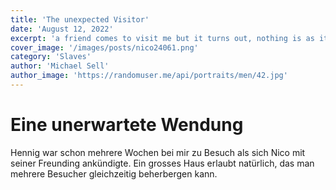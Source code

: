 ```yaml
---
title: 'The unexpected Visitor'
date: 'August 12, 2022'
excerpt: 'a friend comes to visit me but it turns out, nothing is as it looked like'
cover_image: '/images/posts/nico24061.png'
category: 'Slaves'
author: 'Michael Sell'
author_image: 'https://randomuser.me/api/portraits/men/42.jpg'
---
```


# Eine unerwartete Wendung

Hennig war schon mehrere Wochen bei mir zu Besuch als sich Nico mit seiner Freunding ankündigte. Ein grosses Haus erlaubt natürlich, das man mehrere Besucher gleichzeitig beherbergen kann.
